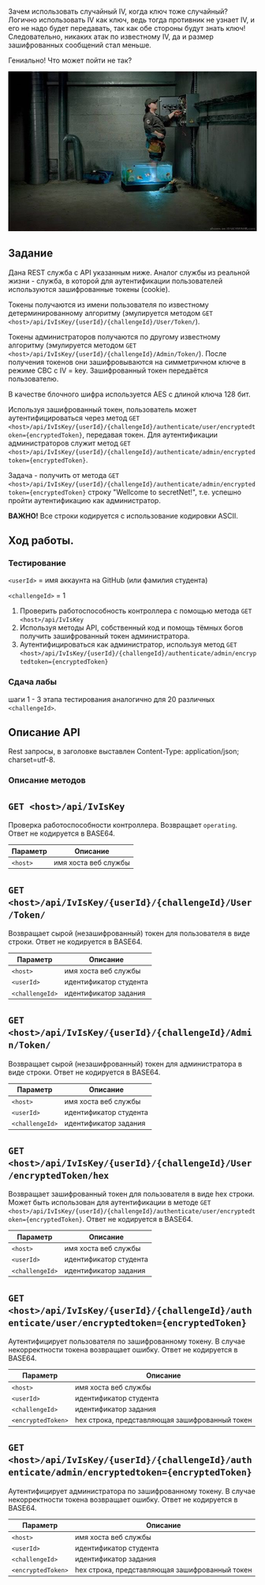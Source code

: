 ﻿Зачем использовать случайный IV, когда ключ тоже случайный? Логично использовать IV как ключ, 
ведь тогда противник не узнает IV, и его не надо будет передавать, так как обе стороны будут знать ключ! Следовательно, никаких 
атак по известному IV, да и размер зашифрованных сообщений стал меньше.

Гениально! Что может пойти не так?

![img](img/labCbcIvIsKeyAttack.jpg)

## Задание

Дана REST служба с API указанным ниже. Аналог службы из реальной жизни - служба, в которой для аутентификации пользователей 
используются зашифрованные токены (cookie). 

Токены получаются из имени пользователя по известному детерминированному алгоритму 
(эмулируется методом `GET <host>/api/IvIsKey/{userId}/{challengeId}/User/Token/`). 

Токены администраторов
получаются по другому известному алгоритму (эмулируется методом `GET <host>/api/IvIsKey/{userId}/{challengeId}/Admin/Token/`). 
После получения токенов они зашифровываются на симметричном ключе в режиме CBC с 
IV = key. Зашифрованный токен передаётся пользователю. 

В качестве блочного шифра используется AES с длиной ключа 128 бит.

Используя зашифрованный токен, пользователь может аутентифицироваться
через метод `GET <host>/api/IvIsKey/{userId}/{challengeId}/authenticate/user/encryptedtoken={encryptedToken}`, передавая 
токен. Для аутентификации администраторов служит метод 
`GET <host>/api/IvIsKey/{userId}/{challengeId}/authenticate/admin/encryptedtoken={encryptedToken}`.

Задача - получить от метода `GET <host>/api/IvIsKey/{userId}/{challengeId}/authenticate/admin/encryptedtoken={encryptedToken}` 
строку "Wellcome to secretNet!", т.е. успешно пройти аутентификацию как администратор.

**ВАЖНО!** Все строки кодируется с использование кодировки ASCII.

## Ход работы.

### Тестирование 

`<userId>` = имя аккаунта на GitHub  (или фамилия студента)

`<challengeId>` = 1

1. Проверить работоспособность контроллера с помощью метода `GET <host>/api/IvIsKey`
2. Используя методы API, собственный код и помощь тёмных богов получить зашифрованный токен администратора.
3. Аутентифицироваться как администратор, используя метод 
`GET <host>/api/IvIsKey/{userId}/{challengeId}/authenticate/admin/encryptedtoken={encryptedToken}`

### Сдача лабы
шаги 1 - 3 этапа тестирования аналогично для 20 различных `<challengeId>`.

## Описание API

Rest запросы, в заголовке выставлен Content-Type: application/json; charset=utf-8.

### Описание методов

## `GET <host>/api/IvIsKey`

Проверка работоспособности контроллера. Возвращает `operating`. Ответ не кодируется в BASE64.

| Параметр| Описание| 
| --- | --- 
| `<host>` | имя хоста веб службы

## `GET <host>/api/IvIsKey/{userId}/{challengeId}/User/Token/`

Возвращает сырой (незашифрованный) токен для пользователя в виде строки. Ответ не кодируется в BASE64.

| Параметр| Описание| 
| --- | --- 
| `<host>` | имя хоста веб службы
| `<userId>` | идентификатор студента
| `<challengeId>` | идентификатор задания

## `GET <host>/api/IvIsKey/{userId}/{challengeId}/Admin/Token/`

Возвращает сырой (незашифрованный) токен для администратора в виде строки. Ответ не кодируется в BASE64.

| Параметр| Описание| 
| --- | --- 
| `<host>` | имя хоста веб службы
| `<userId>` | идентификатор студента
| `<challengeId>` | идентификатор задания

## `GET <host>/api/IvIsKey/{userId}/{challengeId}/User/encryptedToken/hex`

Возвращает зашифрованный токен для пользователя в виде hex строки. Может быть использован для аутентификации в 
методе `GET <host>/api/IvIsKey/{userId}/{challengeId}/authenticate/user/encryptedtoken={encryptedToken}`. 
Ответ не кодируется в BASE64.

| Параметр| Описание| 
| --- | --- 
| `<host>` | имя хоста веб службы
| `<userId>` | идентификатор студента
| `<challengeId>` | идентификатор задания

## `GET <host>/api/IvIsKey/{userId}/{challengeId}/authenticate/user/encryptedtoken={encryptedToken}`

Аутентифицирует пользователя по зашифрованному токену. В случае некорректности токена возвращает ошибку. 
Ответ не кодируется в BASE64.

| Параметр| Описание| 
| --- | --- 
| `<host>` | имя хоста веб службы
| `<userId>` | идентификатор студента
| `<challengeId>` | идентификатор задания
| `<encryptedToken>` | hex строка, представляющая зашифрованный токен

## `GET <host>/api/IvIsKey/{userId}/{challengeId}/authenticate/admin/encryptedtoken={encryptedToken}`

Аутентифицирует администратора по зашифрованному токену. В случае некорректности токена возвращает ошибку. 
Ответ не кодируется в BASE64.

| Параметр| Описание| 
| --- | --- 
| `<host>` | имя хоста веб службы
| `<userId>` | идентификатор студента
| `<challengeId>` | идентификатор задания
| `<encryptedToken>` | hex строка, представляющая зашифрованный токен
